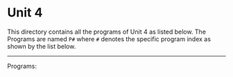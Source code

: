 # Unit 4

This directory contains all the programs of Unit 4 as listed below. The Programs are named `P#` where `#` denotes the specific program index as shown by the list below.
___

Programs: